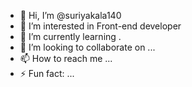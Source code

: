 - 👋 Hi, I’m @suriyakala140
- 👀 I’m interested in Front-end developer
- 🌱 I’m currently learning .
- 💞️ I’m looking to collaborate on ...
- 📫 How to reach me ...
- ⚡ Fun fact: ...

<!---
suriyakala140/suriyakala140 is a ✨ special ✨ repository because its `README.md` (this file) appears on your GitHub profile.
You can click the Preview link to take a look at your changes.
--->
